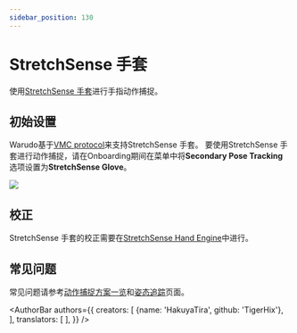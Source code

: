 ```yaml
---
sidebar_position: 130
---
```


# StretchSense 手套

使用[StretchSense 手套](https://stretchsense.com/)进行手指动作捕捉。

## 初始设置

Warudo基于[VMC protocol](./vmc)来支持StretchSense 手套。 要使用StretchSense 手套进行动作捕捉，请在Onboarding期间在菜单中将**Secondary Pose Tracking** 选项设置为**StretchSense Glove**。

![](/doc-img/en-stretchsense-1.png)

## 校正

StretchSense 手套的校正需要在[StretchSense Hand Engine](https://stretchsense.com/solution/hand-engine/)中进行。

## 常见问题

常见问题请参考[动作捕捉方案一览](overview#FAQ)和[姿态追踪](body-tracking#FAQ)页面。

<AuthorBar authors={{
  creators: [
    {name: 'HakuyaTira', github: 'TigerHix'},
  ],
  translators: [
  ],
}} />

